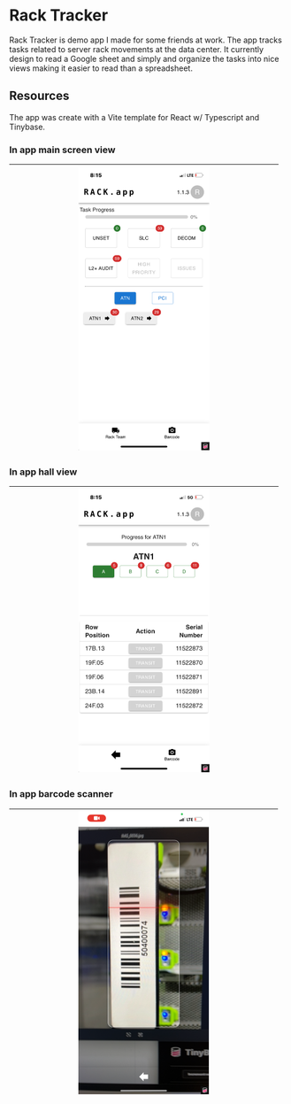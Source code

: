 # Rack Tracker

Rack Tracker is demo app I made for some friends at work. The app tracks tasks related to server rack movements at the data center.
It currently design to read a Google sheet and simply and organize the tasks into nice views making it easier to read than a spreadsheet.

## Resources 

The app was create with a Vite template for React w/ Typescript and Tinybase.

### In app main screen view
| <kbd> <img width="50%" alt="image" src="https://github.com/xmarkas/rack-tracker/blob/main/public/image2.png?raw=true">
|-

### In app hall view
| <kbd> <img width="50%" alt="image" src="https://github.com/xmarkas/rack-tracker/blob/main/public/image1.png?raw=true">
|-

### In app barcode scanner
| <kbd> <img width="50%" alt="image" src="https://github.com/xmarkas/rack-tracker/blob/main/public/image0.png?raw=true">
|-